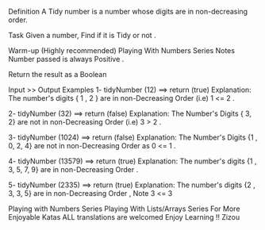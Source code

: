 Definition
A Tidy number is a number whose digits are in non-decreasing order.

Task
Given a number, Find if it is Tidy or not .

Warm-up (Highly recommended)
Playing With Numbers Series
Notes
Number passed is always Positive .

Return the result as a Boolean

Input >> Output Examples
1- tidyNumber (12) ==> return (true)
Explanation:
The number's digits { 1 , 2 } are in non-Decreasing Order (i.e) 1 <= 2 .

2- tidyNumber (32) ==> return (false)
Explanation:
The Number's Digits { 3, 2} are not in non-Decreasing Order (i.e) 3 > 2 .

3- tidyNumber (1024) ==> return (false)
Explanation:
The Number's Digits {1 , 0, 2, 4} are not in non-Decreasing Order as 0 <= 1 .

4- tidyNumber (13579) ==> return (true)
Explanation:
The number's digits {1 , 3, 5, 7, 9} are in non-Decreasing Order .

5- tidyNumber (2335) ==> return (true)
Explanation:
The number's digits {2 , 3, 3, 5} are in non-Decreasing Order , Note 3 <= 3

Playing with Numbers Series
Playing With Lists/Arrays Series
For More Enjoyable Katas
ALL translations are welcomed
Enjoy Learning !!
Zizou